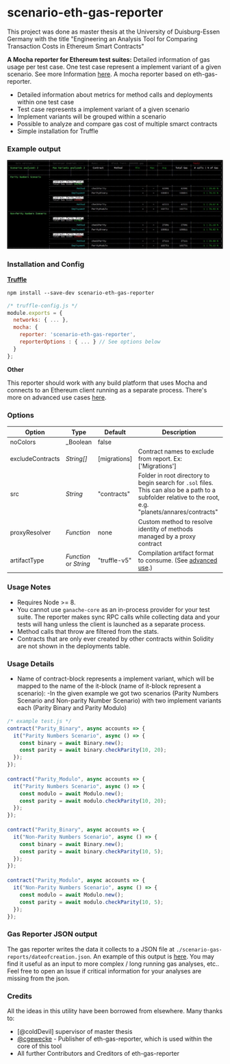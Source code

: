 # scenario-eth-gas-reporter

This project was done as master thesis at the University of Duisburg-Essen Germany with the title "Engineering an Analysis Tool for Comparing Transaction Costs in Ethereum Smart Contracts"

**A Mocha reporter for Ethereum test suites:**
Detailed information of gas usage per test case. One test case represent a implement variant of a given scenario. See more Information [here](https://github.com/cgewecke/eth-gas-reporter/blob/master/docs/advanced.md). A mocha reporter based on eth-gas-reporter.

- Detailed information about metrics for method calls and deployments within one test case
- Test case represents a implement variant of a given scenario
- Implement variants will be grouped within a scenario
- Possible to analyze and compare gas cost of multiple smarct contracts
- Simple installation for Truffle 



### Example output
![Example Output](https://github.com/nullenboom/scenario-eth-gas-reporter/blob/master/img/exampleoutput.JPG)

### Installation and Config

**[Truffle](https://www.trufflesuite.com/docs)**

```
npm install --save-dev scenario-eth-gas-reporter
```

```javascript
/* truffle-config.js */
module.exports = {
  networks: { ... },
  mocha: {
    reporter: 'scenario-eth-gas-reporter',
    reporterOptions : { ... } // See options below
  }
};
```


**Other**

This reporter should work with any build platform that uses Mocha and
connects to an Ethereum client running as a separate process. There's more on advanced use cases
[here](https://github.com/cgewecke/eth-gas-reporter/blob/master/docs/advanced.md).

### Options

| Option           | Type                   | Default      | Description                                                                                                                                                |
|------------------|------------------------|--------------|------------------------------------------------------------------------------------------------------------------------------------------------------------|
| noColors         | _Boolean               | false        |                                                                                                                                                            |
| excludeContracts | _String[]_             | [migrations] | Contract names to exclude from report. Ex: ['Migrations']                                                                                                  |
| src              | _String_               | "contracts"  | Folder in root directory to begin search for `.sol` files.  This can also be a path to a subfolder relative to the root,  e.g. "planets/annares/contracts" |
| proxyResolver    | _Function_             | none         | Custom method to resolve identity of methods managed by a proxy contract                                                                                   |
| artifactType     | _Function_ or _String_ | "truffle-v5" | Compilation artifact format to consume. (See [advanced use](https://github.com/nullenboom/scenario-eth-gas-reporter/blob/master/docs/advanced.md).)        |
### Usage Notes

- Requires Node >= 8.
- You cannot use `ganache-core` as an in-process provider for your test suite. The reporter makes sync RPC calls
  while collecting data and your tests will hang unless the client is launched as a separate process.
- Method calls that throw are filtered from the stats.
- Contracts that are only ever created by other contracts within Solidity are not shown in the deployments table.

### Usage Details
- Name of contract-block represents a implement variant, which will be mapped to the name of the it-block (name of it-block represent a scenario):
-In the given example we got two scenarios (Parity Numbers Scenario and Non-parity Number Scenario) with two implement variants each (Parity Binary and Parity Modulo)
 
```javascript
/* example test.js */
contract("Parity_Binary", async accounts => {
  it("Parity Numbers Scenario", async () => {
    const binary = await Binary.new();
    const parity = await binary.checkParity(10, 20);
  });
});

contract("Parity_Modulo", async accounts => {
  it("Parity Numbers Scenario", async () => {
    const modulo = await Modulo.new();
    const parity = await modulo.checkParity(10, 20);
  });
});

contract("Parity_Binary", async accounts => {
  it("Non-Parity Numbers Scenario", async () => {
    const binary = await Binary.new();
    const parity = await binary.checkParity(10, 5);
  });
});

contract("Parity_Modulo", async accounts => {
  it("Non-Parity Numbers Scenario", async () => {
    const modulo = await Modulo.new();
    const parity = await modulo.checkParity(10, 5);
  });
});


```

### Gas Reporter JSON output

The gas reporter writes the data it collects to a JSON file at `./scenario-gas-reports/dateofcreation.json`. An example of this output is [here](https://github.com/nullenboom/scenario-eth-gas-reporter/blob/master/docs/gasReporterOutput.md).
You may find it useful as an input to more complex / long running gas analyses, etc.. Feel free to open an Issue if critical information for your analyses are missing from the json.

### Credits

All the ideas in this utility have been borrowed from elsewhere. Many thanks to:

- [@coldDevil] supervisor of master thesis
- [@cgewecke](https://github.com/cgewecke) - Publisher of eth-gas-reporter, which is used within the core of this tool
- All further Contributors and Creditors of eth-gas-reporter



